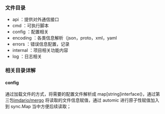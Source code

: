 ### 文件目录

* api ：提供对外通信接口
* cmd ：可执行脚本
* config ：配置相关
* encoding ：各类信息解析（json，proto，xml，yaml
* errors ：错误信息配置，记录
* internal ：项目相关功能内容
* log ：日志相关

### 相关目录详解

#### config
通过加载文件的方式，将需要的配置文件解析成 map[string]interface()，通过第三包[imdario/mergo](github.com/imdario/mergo) 将读取的文件信息赋值，通过 automic 进行原子性赋值加入到 sync.Map 当中方便后续读取；



    